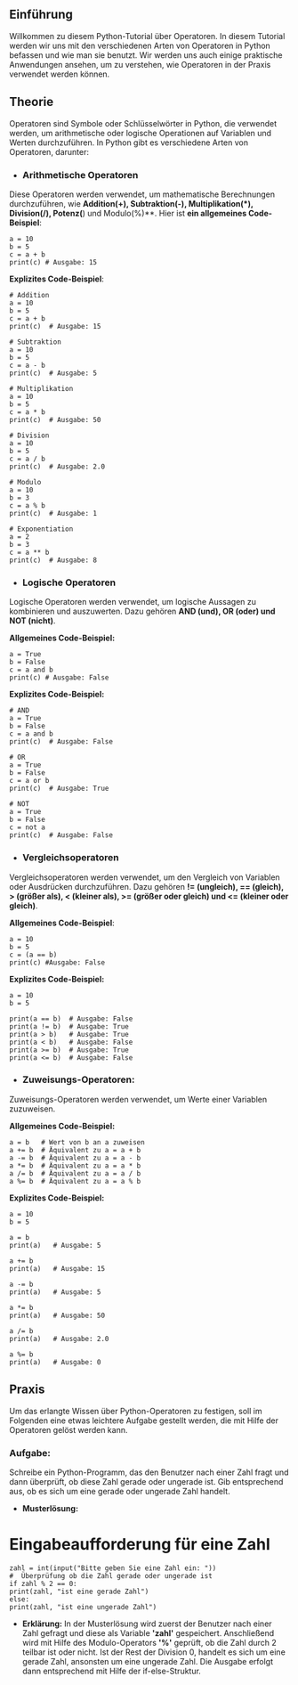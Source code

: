 ## **Einführung**
Willkommen zu diesem Python-Tutorial über Operatoren. In diesem Tutorial werden wir uns mit den verschiedenen Arten von Operatoren in Python befassen und wie man sie benutzt. Wir werden uns auch einige praktische Anwendungen ansehen, um zu verstehen, wie Operatoren in der Praxis verwendet werden können.

## **Theorie**
Operatoren sind Symbole oder Schlüsselwörter in Python, die verwendet werden, um arithmetische oder logische Operationen auf Variablen und Werten durchzuführen. In Python gibt es verschiedene Arten von Operatoren, darunter:

* ### **Arithmetische Operatoren** 
Diese Operatoren werden verwendet, um mathematische Berechnungen durchzuführen, wie **Addition(+), Subtraktion(-), Multiplikation(*), Division(/), Potenz(**) und Modulo(%)**.
Hier ist **ein allgemeines Code-Beispiel**:

    a = 10
    b = 5
    c = a + b
    print(c) # Ausgabe: 15


**Explizites Code-Beispiel**:

    # Addition
    a = 10
    b = 5
    c = a + b
    print(c)  # Ausgabe: 15

    # Subtraktion
    a = 10
    b = 5
    c = a - b
    print(c)  # Ausgabe: 5

    # Multiplikation
    a = 10
    b = 5
    c = a * b
    print(c)  # Ausgabe: 50

    # Division
    a = 10
    b = 5
    c = a / b
    print(c)  # Ausgabe: 2.0

    # Modulo
    a = 10
    b = 3
    c = a % b
    print(c)  # Ausgabe: 1

    # Exponentiation
    a = 2
    b = 3
    c = a ** b
    print(c)  # Ausgabe: 8

* ### **Logische Operatoren**
Logische Operatoren werden verwendet, um logische Aussagen zu kombinieren und auszuwerten. Dazu gehören **AND (und), OR (oder) und NOT (nicht)**.

**Allgemeines Code-Beispiel:**

    a = True
    b = False
    c = a and b
    print(c) # Ausgabe: False

**Explizites Code-Beispiel:**

    # AND
    a = True
    b = False
    c = a and b
    print(c)  # Ausgabe: False

    # OR
    a = True
    b = False
    c = a or b
    print(c)  # Ausgabe: True

    # NOT
    a = True
    b = False
    c = not a
    print(c)  # Ausgabe: False

* ### **Vergleichsoperatoren**
Vergleichsoperatoren werden verwendet, um den Vergleich von Variablen oder Ausdrücken durchzuführen. Dazu gehören **!= (ungleich), == (gleich), > (größer als), < (kleiner als), >= (größer oder gleich) und <= (kleiner oder gleich)**.

**Allgemeines Code-Beispiel**:

    a = 10
    b = 5
    c = (a == b)
    print(c) #Ausgabe: False

**Explizites Code-Beispiel:**

    a = 10
    b = 5

    print(a == b)  # Ausgabe: False
    print(a != b)  # Ausgabe: True
    print(a > b)   # Ausgabe: True
    print(a < b)   # Ausgabe: False
    print(a >= b)  # Ausgabe: True
    print(a <= b)  # Ausgabe: False

* ### **Zuweisungs-Operatoren:**
Zuweisungs-Operatoren werden verwendet, um Werte einer Variablen zuzuweisen.

**Allgemeines Code-Beispiel:**

    a = b   # Wert von b an a zuweisen
    a += b  # Äquivalent zu a = a + b
    a -= b  # Äquivalent zu a = a - b
    a *= b  # Äquivalent zu a = a * b
    a /= b  # Äquivalent zu a = a / b
    a %= b  # Äquivalent zu a = a % b

**Explizites Code-Beispiel:**

    a = 10
    b = 5

    a = b      
    print(a)   # Ausgabe: 5

    a += b
    print(a)   # Ausgabe: 15

    a -= b  
    print(a)   # Ausgabe: 5

    a *= b  
    print(a)   # Ausgabe: 50

    a /= b  
    print(a)   # Ausgabe: 2.0

    a %= b  
    print(a)   # Ausgabe: 0


## **Praxis**

Um das erlangte Wissen über Python-Operatoren zu festigen, soll im Folgenden eine etwas leichtere Aufgabe gestellt werden, die mit Hilfe der Operatoren gelöst werden kann.

### **Aufgabe:** 
Schreibe ein Python-Programm, das den Benutzer nach einer Zahl fragt und dann überprüft, ob diese Zahl gerade oder ungerade ist. Gib entsprechend aus, ob es sich um eine gerade oder ungerade Zahl handelt.

* **Musterlösung:**

#  Eingabeaufforderung für eine Zahl
    zahl = int(input("Bitte geben Sie eine Zahl ein: "))   
    #  Überprüfung ob die Zahl gerade oder ungerade ist
    if zahl % 2 == 0:   
    print(zahl, "ist eine gerade Zahl")
    else:
    print(zahl, "ist eine ungerade Zahl")

* **Erklärung:** In der Musterlösung wird zuerst der Benutzer nach einer Zahl gefragt und diese als Variable **'zahl'** gespeichert. Anschließend wird mit Hilfe des Modulo-Operators **'%'** geprüft, ob die Zahl durch 2 teilbar ist oder nicht. Ist der Rest der Division 0, handelt es sich um eine gerade Zahl, ansonsten um eine ungerade Zahl. Die Ausgabe erfolgt dann entsprechend mit Hilfe der if-else-Struktur.







